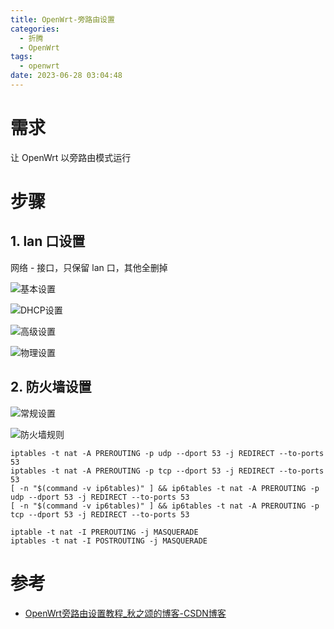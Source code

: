 ```yaml
---
title: OpenWrt-旁路由设置
categories:
  - 折腾
  - OpenWrt
tags:
  - openwrt
date: 2023-06-28 03:04:48
---
```


# 需求

让 OpenWrt 以旁路由模式运行

# 步骤

## 1. lan 口设置

网络 - 接口，只保留 lan 口，其他全删掉

![基本设置](http://cdn.myshenle.top/images/202307021211080.png)

![DHCP设置](http://cdn.myshenle.top/images/202307021212256.png)

![高级设置](http://cdn.myshenle.top/images/202307021223345.png)

![物理设置](http://cdn.myshenle.top/images/202307021223315.png)




## 2. 防火墙设置

![常规设置](http://cdn.myshenle.top/images/202307021218799.png)

![防火墙规则](http://cdn.myshenle.top/images/202307021225109.png)

```
iptables -t nat -A PREROUTING -p udp --dport 53 -j REDIRECT --to-ports 53
iptables -t nat -A PREROUTING -p tcp --dport 53 -j REDIRECT --to-ports 53
[ -n "$(command -v ip6tables)" ] && ip6tables -t nat -A PREROUTING -p udp --dport 53 -j REDIRECT --to-ports 53
[ -n "$(command -v ip6tables)" ] && ip6tables -t nat -A PREROUTING -p tcp --dport 53 -j REDIRECT --to-ports 53

iptable -t nat -I PREROUTING -j MASQUERADE
iptables -t nat -I POSTROUTING -j MASQUERADE
```



# 参考

* [OpenWrt旁路由设置教程_秋之颂的博客-CSDN博客](https://blog.csdn.net/weixin_42708321/article/details/124720849)
